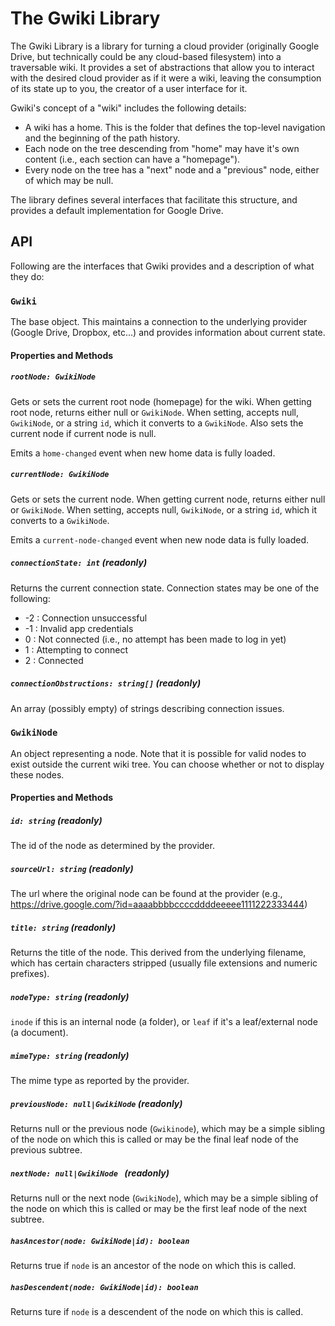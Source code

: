 The Gwiki Library
=============================================================================

The Gwiki Library is a library for turning a cloud provider (originally Google Drive, but technically could be any cloud-based filesystem) into a traversable wiki. It provides a set of abstractions that allow you to interact with the desired cloud provider as if it were a wiki, leaving the consumption of its state up to you, the creator of a user interface for it.

Gwiki's concept of a "wiki" includes the following details:

* A wiki has a home. This is the folder that defines the top-level navigation and the beginning of the path history.
* Each node on the tree descending from "home" may have it's own content (i.e., each section can have a "homepage").
* Every node on the tree has a "next" node and a "previous" node, either of which may be null.

The library defines several interfaces that facilitate this structure, and provides a default implementation for Google Drive.


## API

Following are the interfaces that Gwiki provides and a description of what they do:

### `Gwiki`

The base object. This maintains a connection to the underlying provider (Google Drive, Dropbox, etc...) and provides information about current state.

#### Properties and Methods

##### `rootNode: GwikiNode`

Gets or sets the current root node (homepage) for the wiki. When getting root node, returns either null or `GwikiNode`. When setting, accepts null, `GwikiNode`, or a string `id`, which it converts to a `GwikiNode`. Also sets the current node if current node is null.

Emits a `home-changed` event when new home data is fully loaded.

##### `currentNode: GwikiNode`

Gets or sets the current node. When getting current node, returns either null or `GwikiNode`. When setting, accepts null, `GwikiNode`, or a string `id`, which it converts to a `GwikiNode`.

Emits a `current-node-changed` event when new node data is fully loaded.

##### `connectionState: int` (readonly)

Returns the current connection state. Connection states may be one of the following:

* -2 : Connection unsuccessful
* -1 : Invalid app credentials
*  0 : Not connected (i.e., no attempt has been made to log in yet)
*  1 : Attempting to connect
*  2 : Connected

##### `connectionObstructions: string[]` (readonly)

An array (possibly empty) of strings describing connection issues.


### `GwikiNode`

An object representing a node. Note that it is possible for valid nodes to exist outside the current wiki tree. You can choose whether or not to display these nodes.

#### Properties and Methods

##### `id: string` (readonly)

The id of the node as determined by the provider.

##### `sourceUrl: string` (readonly)

The url where the original node can be found at the provider (e.g., https://drive.google.com/?id=aaaabbbbccccddddeeeee1111222333444)

##### `title: string` (readonly)

Returns the title of the node. This derived from the underlying filename, which has certain characters stripped (usually file extensions and numeric prefixes).

##### `nodeType: string` (readonly)

`inode` if this is an internal node (a folder), or `leaf` if it's a leaf/external node (a document).

##### `mimeType: string` (readonly)

The mime type as reported by the provider.

##### `previousNode: null|GwikiNode` (readonly)

Returns null or the previous node (`Gwikinode`), which may be a simple sibling of the node on which this is called or may be the final leaf node of the previous subtree.

##### `nextNode: null|GwikiNode ` (readonly)

Returns null or the next node (`GwikiNode`), which may be a simple sibling of the node on which this is called or may be the first leaf node of the next subtree.

##### `hasAncestor(node: GwikiNode|id): boolean`

Returns true if `node` is an ancestor of the node on which this is called.

##### `hasDescendent(node: GwikiNode|id): boolean`

Returns ture if `node` is a descendent of the node on which this is called.

